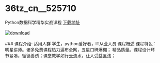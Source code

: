 # 36tz_cn__525710
Python数据科学精华实战课程
[下载地址](http://www.36tz.cn/article/525710 "下载地址")
<br/></br>[![download](http://36tz.cn/muke_img/2019_07_356-2-300x169.jpg "下载地址")](http://www.36tz.cn/article/525710 "下载地址")
<br/></br>### 课程介绍:
适用人群
学生，python爱好者，IT从业人员
课程概述
课程特色：
明星讲师。诸多免费课程热力遍布全网，五星口碑爆棚；
精品质量。课程设计环节紧凑，循循善诱；课堂教学如行云流水，让人受益匪浅；


 
